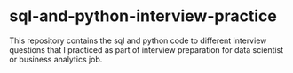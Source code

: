 # sql-and-python-interview-practice
This repository contains the sql and python code to different interview questions that I practiced as part of interview preparation for data scientist or business analytics job. 
